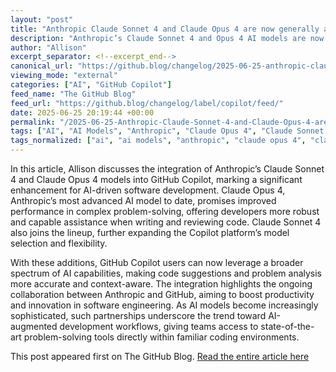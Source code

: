 ```yaml
---
layout: "post"
title: "Anthropic Claude Sonnet 4 and Claude Opus 4 are now generally available in GitHub Copilot"
description: "Anthropic’s Claude Sonnet 4 and Opus 4 AI models are now available in GitHub Copilot, enhancing complex problem-solving capabilities for software development tasks."
author: "Allison"
excerpt_separator: <!--excerpt_end-->
canonical_url: "https://github.blog/changelog/2025-06-25-anthropic-claude-sonnet-4-and-claude-opus-4-are-now-generally-available-in-github-copilot"
viewing_mode: "external"
categories: ["AI", "GitHub Copilot"]
feed_name: "The GitHub Blog"
feed_url: "https://github.blog/changelog/label/copilot/feed/"
date: 2025-06-25 20:19:44 +00:00
permalink: "/2025-06-25-Anthropic-Claude-Sonnet-4-and-Claude-Opus-4-are-now-generally-available-in-GitHub-Copilot.html"
tags: ["AI", "AI Models", "Anthropic", "Claude Opus 4", "Claude Sonnet 4", "GitHub Copilot", "News", "Software Development"]
tags_normalized: ["ai", "ai models", "anthropic", "claude opus 4", "claude sonnet 4", "github copilot", "news", "software development"]
---
```


In this article, Allison discusses the integration of Anthropic’s Claude Sonnet 4 and Claude Opus 4 models into GitHub Copilot, marking a significant enhancement for AI-driven software development. <!--excerpt_end--> Claude Opus 4, Anthropic’s most advanced AI model to date, promises improved performance in complex problem-solving, offering developers more robust and capable assistance when writing and reviewing code. Claude Sonnet 4 also joins the lineup, further expanding the Copilot platform’s model selection and flexibility.

With these additions, GitHub Copilot users can now leverage a broader spectrum of AI capabilities, making code suggestions and problem analysis more accurate and context-aware. The integration highlights the ongoing collaboration between Anthropic and GitHub, aiming to boost productivity and innovation in software engineering. As AI models become increasingly sophisticated, such partnerships underscore the trend toward AI-augmented development workflows, giving teams access to state-of-the-art problem-solving tools directly within familiar coding environments.

This post appeared first on The GitHub Blog. [Read the entire article here](https://github.blog/changelog/2025-06-25-anthropic-claude-sonnet-4-and-claude-opus-4-are-now-generally-available-in-github-copilot)
